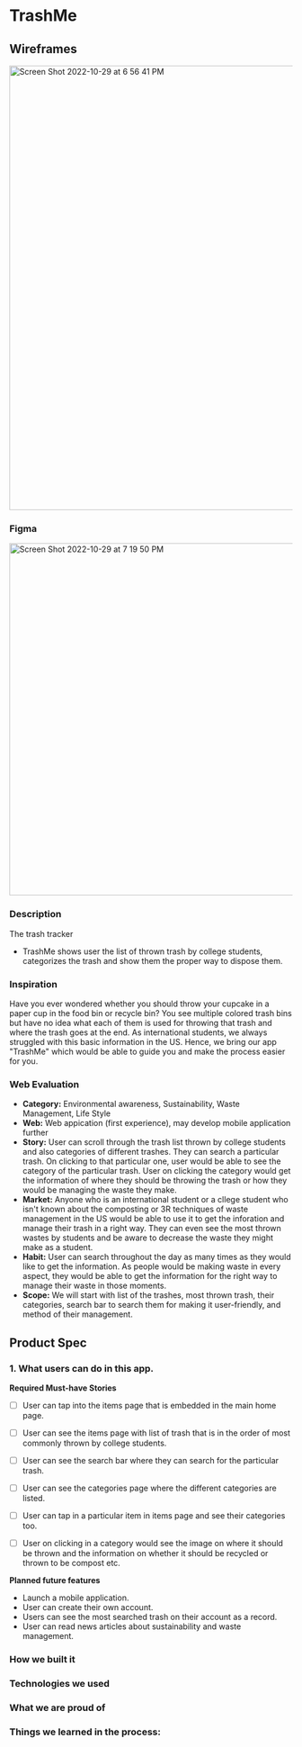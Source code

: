 # TrashMe

## Wireframes
<img width="790" alt="Screen Shot 2022-10-29 at 6 56 41 PM" src="https://user-images.githubusercontent.com/97801601/198855899-3b9a2cec-fb02-49dd-8975-becfcaba5492.png">


### Figma
<img width="626" alt="Screen Shot 2022-10-29 at 7 19 50 PM" src="https://user-images.githubusercontent.com/97801601/198855987-59224e02-7fe5-412b-8f1b-a497c3e83838.png">


### Description
The trash tracker 
- TrashMe shows user the list of thrown trash by college students, categorizes the trash and show them the proper way to dispose them.

### Inspiration
Have you ever wondered whether you should throw your cupcake in a paper cup in the food bin or recycle bin? You see multiple colored trash bins but have no idea what each of them is used for throwing that trash and where the trash goes at the end. As international students, we always struggled with this basic information in the US. Hence, we bring our app "TrashMe" which would be able to guide you and make the process easier for you.

### Web Evaluation

- **Category:** Environmental awareness, Sustainability, Waste Management, Life Style
- **Web:** Web appication (first experience), may develop mobile application further
- **Story:** User can scroll through the trash list thrown by college students and also categories of different trashes. They can search  a particular trash. On clicking to that particular one, user would be able to see the category of the particular trash. User on clicking the category would get the information of where they should be throwing the trash or how they would be managing the waste they make.
- **Market:** Anyone who is an international student or a cllege student who isn't known about the composting or 3R techniques of waste management in the US would be able to use it to get the inforation and manage their trash in a right way. They can even see the most thrown wastes by students and be aware to decrease the waste they might make as a student.
- **Habit:** User can search throughout the day as many times as they would like to get the information. As people would be making waste in every aspect, they would be able to get the information for the right way to manage their waste in those moments.
- **Scope:** We will start with list of the trashes, most thrown trash, their categories, search bar to search them for making it user-friendly, and method of their management.


## Product Spec

### 1. What users can do in this app.

**Required Must-have Stories**

- [ ] User can tap into the items page that is embedded in the main home page.
- [ ] User can see the items page with list of trash that is in the order of most commonly thrown by college students.
- [ ] User can see the search bar where they can search for the particular trash.
- [ ] User can see the categories page where the different categories are listed.
- [ ] User can tap in a particular item in items page and see their categories too.
- [ ] User on clicking in a category would see the image on where it should be thrown and the information on whether it should be recycled or thrown to be compost etc.


**Planned future features**
* Launch a mobile application.
* User can create their own account.
* Users can see the most searched trash on their account as a record.
* User can read news articles about sustainability and waste management.

### How we built it

### Technologies we used

### What we are proud of

### Things we learned in the process:






